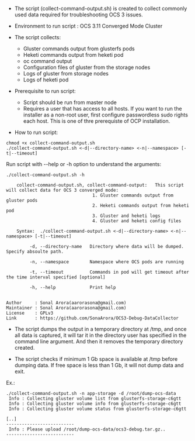 
- The script (collect-command-output.sh) is created to collect commonly used data required for troubleshooting OCS 3 issues.

- Environment to run script : OCS 3.11 Converged Mode Cluster

- The script collects:

    * Gluster commands output from glusterfs pods
    * Heketi commands output from heketi pod
    * oc command output
    * Configuration files of gluster from the storage nodes
    * Logs of gluster from storage nodes
    * Logs of heketi pod 

- Prerequisite to run script:

    * Script should be run from master node
    * Requires a user that has access to all hosts. If you want to run the installer as a non-root user, first configure passwordless sudo rights each host. This is one of thre prerequiste of OCP installation.

- How to run script:

~~~
chmod +x collect-command-output.sh 
./collect-command-output.sh <-d|--directory-name> <-n|--namespace> [-t|--timeout]
~~~

Run script with --help or -h option to understand the arguments:

~~~
./collect-command-output.sh -h
		
	collect-command-output.sh, collect-command-output:   This script will collect data for OCS 3 converged mode:
                                 1. Gluster commands output from gluster pods
                                 2. Heketi commands output from heketi pod
                                 3. Gluster and heketi logs
                                 4. Gluster and heketi config files
              
	Syntax:  ./collect-command-output.sh <-d|--directory-name> <-n|--namespace> [-t|--timeout]

         -d, --directory-name   Directory where data will be dumped. Specify absoulte path.
         
         -n, --namespace        Namespace where OCS pods are running
                  
         -t, --timeout          Commands in pod will get timeout after the time interval specified [optional]

         -h, --help				Print help
   
         
Author     : Sonal Arora(aarorasona@gmail.com)
Maintainer : Sonal Arora(aarorasona@gmail.com)
License    : GPLv3
Link       : https://github.com/SonaArora/OCS3-Debug-DataCollector      
~~~

- The script dumps the output in a temporary directory at /tmp, and once all data is captured, it will tar it in the directory user has specified in the command line argument. And then it removes the temporary directory created.

- The script checks if minimum 1 Gb space is available at /tmp before dumping data. If free space is less than 1 Gb, it will not dump data and exit.


Ex.:

~~~
./collect-command-output.sh -n app-storage -d /root/dump-ocs-data
 Info : Collecting gluster volume list from glusterfs-storage-c6gtt
 Info : Collecting gluster volume info from glusterfs-storage-c6gtt
 Info : Collecting gluster volume status from glusterfs-storage-c6gtt

[..]
--------------------------
 Info : Please upload /root/dump-ocs-data/ocs3-debug.tar.gz..
--------------------------

~~~
